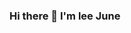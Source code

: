 ### Hi there 👋 I'm lee June

<!--
I am majoring in computer science
I have completed many practical assignments so far, but I have been storing my code repositories on my laptop because I am not familiar with how to use git and GitHub.
However, I am currently learning how to use Git properly.
When this course is over, expect my profile introduction and GitHub contributions to be beautifully decorated. Looking forward to it
-->

